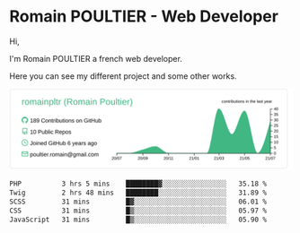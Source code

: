 # Romain POULTIER - Web Developer

Hi,

I'm Romain POULTIER a french web developer.

Here you can see my different project and some other works.



[![](https://raw.githubusercontent.com/romainpltr/romainpltr/master/profile-summary-card-output/vue/0-profile-details.svg)](https://github.com/vn7n24fzkq/github-profile-summary-cards)

<!--START_SECTION:waka-->
```text
PHP          3 hrs 5 mins    ████████▓░░░░░░░░░░░░░░░░   35.18 % 
Twig         2 hrs 48 mins   ████████░░░░░░░░░░░░░░░░░   31.89 % 
SCSS         31 mins         █▓░░░░░░░░░░░░░░░░░░░░░░░   06.01 % 
CSS          31 mins         █▒░░░░░░░░░░░░░░░░░░░░░░░   05.97 % 
JavaScript   31 mins         █▒░░░░░░░░░░░░░░░░░░░░░░░   05.90 % 
```
<!--END_SECTION:waka-->
